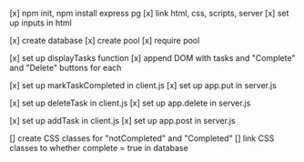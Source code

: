 [x] npm init, npm install express pg
[x] link html, css, scripts, server
[x] set up inputs in html

[x] create database
[x] create pool
[x] require pool

[x] set up displayTasks function
[x] append DOM with tasks and "Complete" and "Delete" buttons for each

[x] set up markTaskCompleted in client.js
[x] set up app.put in server.js

[x] set up deleteTask in client.js
[x] set up app.delete in server.js

[x] set up addTask in client.js
[x] set up app.post in server.js

[] create CSS classes for "notCompleted" and "Completed"
[] link CSS classes to whether complete = true in database
